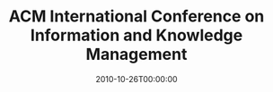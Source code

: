 ---
acronym: CIKM-2010
date: '2010-10-26T00:00:00'
ext_url: http://www.yorku.ca/cikm10/call_for_papers.php
location: Toronto, Canada
submission_date: '2010-05-27T00:00:00'
title: ACM International Conference on Information and Knowledge Management
---